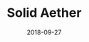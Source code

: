 ---
layout: showcase
title: "Solid Aether"
steam: https://store.steampowered.com/app/910730/Solid_Aether/
itch: https://fal-works.itch.io/solid-aether
website: https://www.fal-works.com/solid-aether
date: "2018-09-27"
---